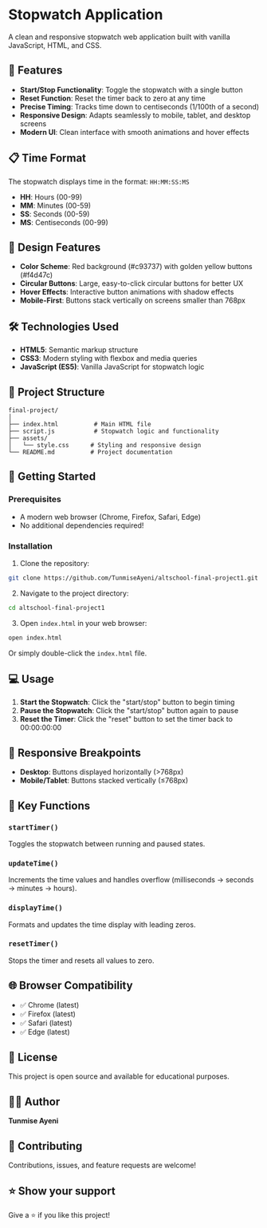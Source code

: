 # Stopwatch Application

A clean and responsive stopwatch web application built with vanilla JavaScript, HTML, and CSS.

## 🚀 Features

- **Start/Stop Functionality**: Toggle the stopwatch with a single button
- **Reset Function**: Reset the timer back to zero at any time
- **Precise Timing**: Tracks time down to centiseconds (1/100th of a second)
- **Responsive Design**: Adapts seamlessly to mobile, tablet, and desktop screens
- **Modern UI**: Clean interface with smooth animations and hover effects

## 📋 Time Format

The stopwatch displays time in the format: `HH:MM:SS:MS`
- **HH**: Hours (00-99)
- **MM**: Minutes (00-59)
- **SS**: Seconds (00-59)
- **MS**: Centiseconds (00-99)

## 🎨 Design Features

- **Color Scheme**: Red background (#c93737) with golden yellow buttons (#f4d47c)
- **Circular Buttons**: Large, easy-to-click circular buttons for better UX
- **Hover Effects**: Interactive button animations with shadow effects
- **Mobile-First**: Buttons stack vertically on screens smaller than 768px

## 🛠️ Technologies Used

- **HTML5**: Semantic markup structure
- **CSS3**: Modern styling with flexbox and media queries
- **JavaScript (ES5)**: Vanilla JavaScript for stopwatch logic

## 📁 Project Structure

```
final-project/
│
├── index.html          # Main HTML file
├── script.js           # Stopwatch logic and functionality
├── assets/
│   └── style.css      # Styling and responsive design
└── README.md          # Project documentation
```

## 🚀 Getting Started

### Prerequisites

- A modern web browser (Chrome, Firefox, Safari, Edge)
- No additional dependencies required!

### Installation

1. Clone the repository:
```bash
git clone https://github.com/TunmiseAyeni/altschool-final-project1.git
```

2. Navigate to the project directory:
```bash
cd altschool-final-project1
```

3. Open `index.html` in your web browser:
```bash
open index.html
```
Or simply double-click the `index.html` file.

## 💻 Usage

1. **Start the Stopwatch**: Click the "start/stop" button to begin timing
2. **Pause the Stopwatch**: Click the "start/stop" button again to pause
3. **Reset the Timer**: Click the "reset" button to set the timer back to 00:00:00:00

## 📱 Responsive Breakpoints

- **Desktop**: Buttons displayed horizontally (>768px)
- **Mobile/Tablet**: Buttons stacked vertically (≤768px)

## 🎯 Key Functions

### `startTimer()`
Toggles the stopwatch between running and paused states.

### `updateTime()`
Increments the time values and handles overflow (milliseconds → seconds → minutes → hours).

### `displayTime()`
Formats and updates the time display with leading zeros.

### `resetTimer()`
Stops the timer and resets all values to zero.

## 🌐 Browser Compatibility

- ✅ Chrome (latest)
- ✅ Firefox (latest)
- ✅ Safari (latest)
- ✅ Edge (latest)

## 📄 License

This project is open source and available for educational purposes.

## 👨‍💻 Author

**Tunmise Ayeni**

## 🤝 Contributing

Contributions, issues, and feature requests are welcome!

## ⭐ Show your support

Give a ⭐️ if you like this project!
